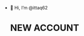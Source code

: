 - 👋 Hi, I’m @ittaq62
  # NEW ACCOUNT
<!---
ittaq62/ittaq62 is a ✨ special ✨ repository because its `README.md` (this file) appears on your GitHub profile.
You can click the Preview link to take a look at your changes.
--->
